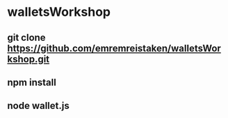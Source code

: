 # walletsWorkshop

## git clone https://github.com/emremreistaken/walletsWorkshop.git
## npm install
## node wallet.js
